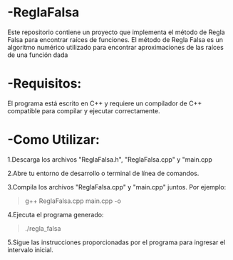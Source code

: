 # -ReglaFalsa
Este repositorio contiene un proyecto que implementa el método de Regla Falsa para encontrar raíces de funciones. El método de Regla Falsa es un algoritmo numérico utilizado para encontrar aproximaciones de las raíces de una función dada

# -Requisitos:
El programa está escrito en C++ y requiere un compilador de C++ compatible para compilar y ejecutar correctamente.

# -Como Utilizar:
1.Descarga los archivos "ReglaFalsa.h", "ReglaFalsa.cpp" y "main.cpp

2.Abre tu entorno de desarrollo o terminal de línea de comandos.

3.Compila los archivos "ReglaFalsa.cpp" y "main.cpp" juntos. Por ejemplo:
>g++ ReglaFalsa.cpp main.cpp -o 

4.Ejecuta el programa generado:
>./regla_falsa

5.Sigue las instrucciones proporcionadas por el programa para ingresar el intervalo inicial.
